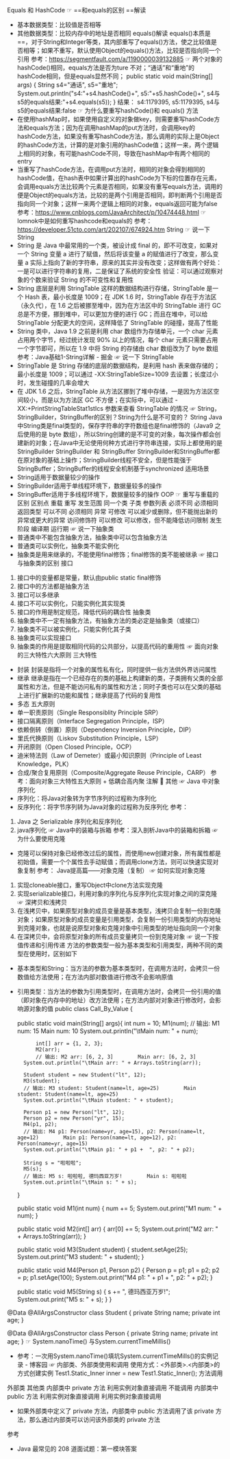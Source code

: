 Equals 和 HashCode
☞ ==和equals的区别
==解读
- 基本数据类型：比较值是否相等
- 其他数据类型：比较内存中的地址是否相同
equals()解读
equals()本质是==，对于String和Integer等类，其内部重写了equals()方法，使之比较值是否相等；如果不重写，默认使用Object的equals()方法，比较是否指向同一个引用
参考：https://segmentfault.com/a/1190000039132885
☞ 两个对象的hashCode()相同，equals方法是否为ture
不对；“通话”和“重地”的hashCode相同，但是equals显然不同；
public static void main(String[] args) {
        String s4="通话", s5="重地";
        System.out.println("s4:"+s4.hashCode()+", s5:"+s5.hashCode()+", s4与s5的equals结果:"+s4.equals(s5));
}
结果：
s4:1179395, s5:1179395, s4与s5的equals结果:false
☞ 为什么要重写hashCode()和 equals() 方法
- 在使用hashMap时，如果使用自定义的对象做key，则需要重写hashCode方法和equals方法；因为在调用hashMap的put方法时，会调用key的hashCode方法，如果没有重写hashCode方法，那么调用的实际上是Object的hashCode方法，计算的是对象引用的hashCode值；这样一来，两个逻辑上相同的对象，有可能hashCode不同，导致在hashMap中有两个相同的entry
- 当重写了hashCode方法，在调用put方法时，相同的对象会得到相同的hashCode值，在hash表中如果计算出的hashCode为下标的位置存在元素，会调用equals方法比较两个元素是否相同，如果没有重写equals方法，调用的便是Object的equals方法，比较的是两个引用是否相同，即判断两个引用是否指向同一个对象；这样一来两个逻辑上相同的对象，equals返回可能为false
参考：https://www.cnblogs.com/JavaArchitect/p/10474448.html
☞ lomnok中是如何重写hashcode和equals的
参考：https://developer.51cto.com/art/202107/674924.htm
String
☞  说一下 String
- String 是 Java 中最常用的一个类，被设计成 final 的，即不可改变，如果对一个 String 变量 a 进行了赋值，然后将该变量 a 的赋值进行了改变，那么变量 a 实际上指向了新的字符串，原来的其实并没有改变；这样做有两个好处：一是可以进行字符串的复用，二是保证了系统的安全性
验证：可以通过观察对象的个数来验证 String 的不可变性和复用性
- String 底层是利用 StringTable 这样的数据结构进行存储，StringTable 是一个 Hash 表，最小长度是 1009；在 JDK 1.6 时，StringTable 存在于方法区（永久代），在 1.6 之后被挪至堆中，因为在方法区中的 StringTable 进行 GC 总是不方便，挪到堆中，可以更加方便的进行 GC；而且在堆中，可以给 StringTable 分配更大的空间，这样降低了 StringTable 的碰撞，提高了性能
- String 类中，Java 1.9 之前是利用 char 数组作为存储单元，一个 char 元素占用两个字节，经过统计发现 90% 以上的情况，每个 char 元素只需要占用一个字节即可，所以在 1.9 中将 String 的存储由 char 数组改为了 byte 数组
参考：Java基础1-String详解 - 掘金
☞ 说一下 StringTable
- StringTable 是 String 存储的底层的数据结构，是利用 hash 表来做存储的；最小长度是 1009；可以通过 -XX:StringTableSize=1009 去设置；长度过小时，发生碰撞的几率会增大
- 在 JDK 1.6 之后，StringTable 从方法区挪到了堆中存储，一是因为方法区空间较小，而是以为方法区 GC 不方便；在实际中，可以通过 -XX:+PrintStringTabIeStat1stIcs 参数来查看 StringTable 的情况
☞ String，StringBuilder，StringBuffer的区别？String为什么是不可变的？
String
Java中String类是final类型的，保存字符串的字符数组也是final修饰的（Java9 之后使用的是 byte 数组），所以String创建的是不可变的对象，每次操作都会创建新的对象；在Java中无论使用何种方式进行字符串连接，实际上都使用的是StringBuilder
StringBuilder 和 StringBuffer
StringBuilder和StringBuffer都在原对象的基础上操作；StringBuilder线程不安全，但是性能强于StringBuffer；StringBuffer的线程安全机制基于synchronized
适用场景
- String适用于数据量较少的操作
- StringBuilder适用于单线程环境下，数据量较多的操作
- StringBuffer适用于多线程环境下，数据量较多的操作
OOP
☞ 重写与重载的区别
区别点
重载
重写
发生范围
同一个类
子类
参数列表
必须不同
必须相同
返回类型
可以不同
必须相同
异常
可修改
可以减少或删除，但不能抛出新的异常或更大的异常
访问修饰符
可以修改
可以修改，但不能降低访问限制
发生阶段
编译期
运行期
☞ 说一下抽象类
- 普通类中不能包含抽象方法，抽象类中可以包含抽象方法
- 普通类可以实例化，抽象类不能实例化
- 抽象类是用来继承的，不能使用final修饰；final修饰的类不能被继承
☞ 接口与抽象类的区别
接口
1. 接口中的变量都是常量，默认由public static final修饰
2. 接口中的方法都是抽象方法
3. 接口可以多继承
4. 接口不可以实例化，只能实例化其实现类
5. 接口的作用是制定规范，降低代码的耦合性
抽象类
1. 抽象类中不一定有抽象方法，有抽象方法的类必定是抽象类（或接口）
2. 抽象类不可以被实例化，只能实例化其子类
3. 抽象类可以实现接口
4. 抽象类的作用是提取相同代码的公共部分，以提高代码的重用性
☞ 面向对象的三大特性六大原则
三大特性
- 封装
封装是指将一个对象的属性私有化，同时提供一些方法供外界访问属性
- 继承
继承是指在一个已经存在的类的基础上构建新的类，子类拥有父类的全部属性和方法，但是不能访问私有的属性和方法；同时子类也可以在父类的基础上进行扩展新的功能和属性；继承提高了代码的复用性
- 多态
五大原则
- 单一职责原则（Single Responsiblity Principle SRP）
- 接口隔离原则（Interface Segregation Principle，ISP）
- 依赖倒转（倒置）原则（Dependency Inversion Principle，DIP）
- 里氏代换原则（Liskov Substitution Principle，LSP）
- 开闭原则（Open Closed Principle，OCP）
- 迪米特法则（Law of Demeter）或最小知识原则（Principle of Least Knowledge，PLK）
- 合成/聚合复用原则（Composite/Aggregate Reuse Principle，CARP）
参考：面向对象三大特性五大原则 + 低耦合高内聚
注解
📌 
其他
☞ Java 中对象序列化
- 序列化：将Java对象转为字节序列的过程称为序列化
- 反序列化：将字节序列转为Java对象的过程称为反序列化
参考：
1. Java 之 Serializable 序列化和反序列化
2. java序列化
☞ Java中的装箱与拆箱
参考：深入剖析Java中的装箱和拆箱
☞ 为什么要使用克隆
- 克隆可以保持对象已经修改过后的属性，而使用new创建对象，所有属性都是初始值，需要一个个属性去手动赋值；而调用clone方法，则可以快速实现对象复制
参考： Java提高篇——对象克隆（复制）
☞ 如何实现对象克隆
1. 实现cloneable接口，重写Object中clone方法实现克隆
2. 实现serializable接口，利用对象的序列化与反序列化实现对象之间的深克隆
☞ 深拷贝和浅拷贝
1. 在浅拷贝中，如果原型对象的成员变量是基本类型，浅拷贝会复制一份到克隆对象；如果原型对象的成员变量是引用类型，会复制一份引用类型的内存地址到克隆对象，也就是说原型对象和克隆对象中引用类型的地址指向同一个对象
2. 在深拷贝中，会将原型对象的所有成员变量拷贝一份到克隆对象
☞ 说一下按值传递和引用传递
方法的参数类型一般为基本类型和引用类型，两种不同的类型在使用时，区别如下
- 基本类型和String：当方法的参数为基本类型时，在调用方法时，会拷贝一份数值给方法使用；在方法内部对数值进行修改不会影响原值
- 引用类型：当方法的参数为引用类型时，在调用方法时，会拷贝一份引用的值（即对象在内存中的地址）改方法使用；在方法内部对对象进行修改时，会影响源对象的值
public class Call_By_Value {

    public static void main(String[] args){
            int num = 10;
            M1(num);
            // 输出: M1 num: 15        Main num: 10
            System.out.println("\tMain num: " + num);

            int[] arr = {1, 2, 3};
            M2(arr);
            // 输出: M2 arr: [6, 2, 3]        Main arr: [6, 2, 3]
        System.out.println("\tMain arr: " + Arrays.toString(arr));

        Student student = new Student("lt", 12);
        M3(student);
        // 输出: M3 student: Student(name=lt, age=25)        Main student: Student(name=lt, age=25)
        System.out.println("\tMain student: " + student);

        Person p1 = new Person("lt", 12);
        Person p2 = new Person("yr", 15);
        M4(p1, p2);
        // 输出: M4 p1: Person(name=yr, age=15), p2: Person(name=lt, age=12)        Main p1: Person(name=lt, age=12), p2: Person(name=yr, age=15)
        System.out.println("\tMain p1: " + p1 +  ", p2: " + p2);

        String s = "啦啦啦";
        M5(s);
        // 输出: M5 s: 啦啦啦, 德玛西亚万岁!        Main s: 啦啦啦
        System.out.println("\tMain s: " + s);

    }

    public static void M1(int num) {
        num += 5;
        System.out.print("M1 num: " + num);
    }

    public static void M2(int[] arr) {
        arr[0] += 5;
        System.out.print("M2 arr: " + Arrays.toString(arr));
    }

    public static void M3(Student student) {
        student.setAge(25);
        System.out.print("M3 student: " + student);
    }

    public static void M4(Person p1, Person p2) {
        Person p = p1;
        p1 = p2;
        p2 = p;
        p1.setAge(100);
        System.out.print("M4 p1: " + p1 +  ", p2: " + p2);
    }

    public static void M5(String s) {
        s += ", 德玛西亚万岁!";
        System.out.print("M5 s: " + s);
    }
}

@Data
@AllArgsConstructor
class Student {
    private String name;
    private int age;
}

@Data
@AllArgsConstructor
class Person {
    private String name;
    private int age;
}
☞  System.nanoTime() 与System.currentTimeMillis()
- 参考：一次用System.nanoTime()填坑System.currentTimeMills()的实例记录 - 博客园
☞ 内部类、外部类使用和调用
使用方式：<外部类>.<内部类>的方式创建实例
Test1.Static_Inner inner = new Test1.Static_Inner();
方法调用

外部类
其他类
内部类中 private 方法
利用实例对象直接调用
不能调用
内部类中 public 方法
利用实例对象直接调用
利用实例对象直接调用
- 如果外部类中定义了 private 方法，内部类中 public 方法调用了该 private 方法，那么通过内部类可以访问该外部类的 private 方法

参考
- Java 最常见的 208 道面试题：第一模块答案
